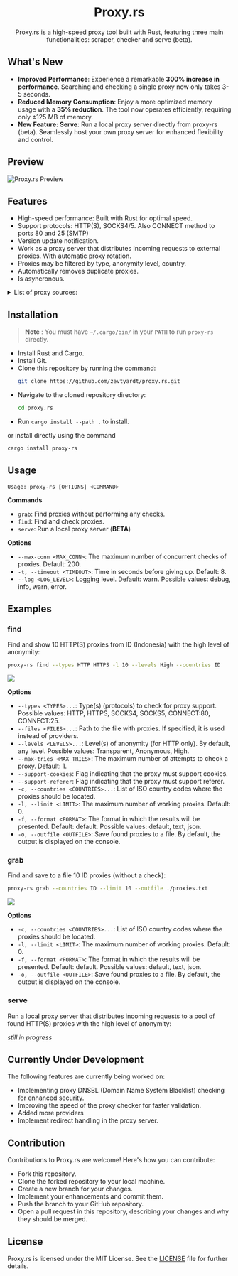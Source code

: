 <div align="center">

# Proxy.rs
Proxy.rs is a high-speed proxy tool built with Rust, featuring three main functionalities: scraper, checker and serve (beta).

</div>

## What's New

- **Improved Performance**: Experience a remarkable **300% increase in performance**. Searching and checking a single proxy now only takes 3-5 seconds.
- **Reduced Memory Consumption**: Enjoy a more optimized memory usage with a **35% reduction**. The tool now operates efficiently, requiring only ±125 MB of memory.
- **New Feature: Serve**: Run a local proxy server directly from proxy-rs (beta). Seamlessly host your own proxy server for enhanced flexibility and control.

## Preview
![Proxy.rs Preview](./images/preview.svg)

## Features
- High-speed performance: Built with Rust for optimal speed.
- Support protocols: HTTP(S), SOCKS4/5. Also CONNECT method to ports 80 and 25 (SMTP)
- Version update notification.
- Work as a proxy server that distributes incoming requests to external proxies. With automatic proxy rotation.
- Proxies may be filtered by type, anonymity level, country.
- Automatically removes duplicate proxies.
- Is asyncronous.

<details>
  <summary>List of proxy sources:</summary>

  - [x] `https://free-proxy-list.net/`
  - [x] `https://api.good-proxies.ru/getfree.php?count=1000&key=freeproxy`
  - [x] `https://www.ipaddress.com/proxy-list`
  - [x] `https://www.megaproxylist.net`
  - [x] `https://premiumproxy.net/full-proxy-list`
  - [x] `https://proxypedia.org`
  - [x] `www.proxyscan.io`
    - [x] `https://www.proxyscan.io/download?type=http`
    - [x] `https://www.proxyscan.io/download?type=https`
    - [x] `https://www.proxyscan.io/download?type=socks4`
    - [x] `https://www.proxyscan.io/download?type=socks5`
  - [x] `api.proxyscrape.com`
    - [x] `https://api.proxyscrape.com/?request=getproxies&proxytype=http`
    - [x] `https://api.proxyscrape.com/?request=getproxies&proxytype=socks4`
    - [x] `https://api.proxyscrape.com/?request=getproxies&proxytype=socks5`
  - [x] `github.com`
    - [x] `https://raw.githubusercontent.com/zevtyardt/proxy-list/main/all.txt`
    - [x] `https://raw.githubusercontent.com/TheSpeedX/SOCKS-List/master/http.txt`
    - [x] `https://raw.githubusercontent.com/TheSpeedX/SOCKS-List/master/socks4.txt`
    - [x] `https://raw.githubusercontent.com/TheSpeedX/SOCKS-List/master/socks5.txt`

</details>

## Installation

> **Note** : You must have `~/.cargo/bin/` in your `PATH` to run `proxy-rs` directly.

- Install Rust and Cargo.
- Install Git.
- Clone this repository by running the command:
  ```bash
  git clone https://github.com/zevtyardt/proxy.rs.git
  ```
- Navigate to the cloned repository directory:
  ```bash
  cd proxy.rs
  ```
- Run `cargo install --path .` to install.

or install directly using the command

```bash
cargo install proxy-rs
```

## Usage

```
Usage: proxy-rs [OPTIONS] <COMMAND>
```

**Commands**
- `grab`: Find proxies without performing any checks.
- `find`: Find and check proxies.
- `serve`: Run a local proxy server (**BETA**)

**Options**
- `--max-conn <MAX_CONN>`: The maximum number of concurrent checks of proxies. Default: 200.
- `-t, --timeout <TIMEOUT>`: Time in seconds before giving up. Default: 8.
- `--log <LOG_LEVEL>`: Logging level. Default: warn. Possible values: debug, info, warn, error.

## Examples

### find

Find and show 10 HTTP(S) proxies from ID (Indonesia) with the high level of anonymity:
```bash
proxy-rs find --types HTTP HTTPS -l 10 --levels High --countries ID
```
![](./images/find.svg)

**Options**
- `--types <TYPES>...`: Type(s) (protocols) to check for proxy support. Possible values: HTTP, HTTPS, SOCKS4, SOCKS5, CONNECT:80, CONNECT:25.
- `--files <FILES>...`: Path to the file with proxies. If specified, it is used instead of providers.
- `--levels <LEVELS>...`: Level(s) of anonymity (for HTTP only). By default, any level. Possible values: Transparent, Anonymous, High.
- `--max-tries <MAX_TRIES>`: The maximum number of attempts to check a proxy. Default: 1.
- `--support-cookies`: Flag indicating that the proxy must support cookies.
- `--support-referer`: Flag indicating that the proxy must support referer.
- `-c, --countries <COUNTRIES>...`: List of ISO country codes where the proxies should be located.
- `-l, --limit <LIMIT>`: The maximum number of working proxies. Default: 0.
- `-f, --format <FORMAT>`: The format in which the results will be presented. Default: default. Possible values: default, text, json.
- `-o, --outfile <OUTFILE>`: Save found proxies to a file. By default, the output is displayed on the console.

### grab

Find and save to a file 10 ID proxies (without a check):
```bash
proxy-rs grab --countries ID --limit 10 --outfile ./proxies.txt
```
![](./images/grab.svg)

**Options**
- `-c, --countries <COUNTRIES>...`: List of ISO country codes where the proxies should be located.
- `-l, --limit <LIMIT>`: The maximum number of working proxies. Default: 0.
- `-f, --format <FORMAT>`: The format in which the results will be presented. Default: default. Possible values: default, text, json.
- `-o, --outfile <OUTFILE>`: Save found proxies to a file. By default, the output is displayed on the console.

### serve
Run a local proxy server that distributes incoming requests to a pool of found HTTP(S) proxies with the high level of anonymity:

_still in progress_

## Currently Under Development

The following features are currently being worked on:

- Implementing proxy DNSBL (Domain Name System Blacklist) checking for enhanced security.
- Improving the speed of the proxy checker for faster validation.
- Added more providers
- Implement redirect handling in the proxy server.

## Contribution

Contributions to Proxy.rs are welcome! Here's how you can contribute:

- Fork this repository.
- Clone the forked repository to your local machine.
- Create a new branch for your changes.
- Implement your enhancements and commit them.
- Push the branch to your GitHub repository.
- Open a pull request in this repository, describing your changes and why they should be merged.

## License

Proxy.rs is licensed under the MIT License. See the [LICENSE](https://github.com/zevtyardt/proxy.rs/blob/main/LICENSE) file for further details.
